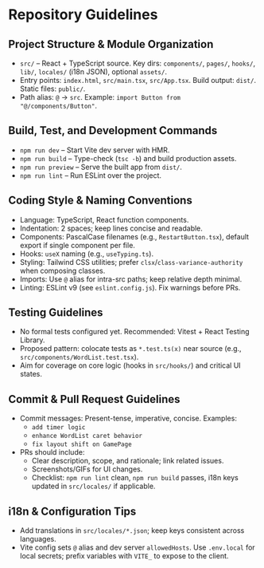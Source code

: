 # Repository Guidelines

## Project Structure & Module Organization
- `src/` – React + TypeScript source. Key dirs: `components/`, `pages/`, `hooks/`, `lib/`, `locales/` (i18n JSON), optional `assets/`.
- Entry points: `index.html`, `src/main.tsx`, `src/App.tsx`. Build output: `dist/`. Static files: `public/`.
- Path alias: `@` → `src`. Example: `import Button from "@/components/Button"`.

## Build, Test, and Development Commands
- `npm run dev` – Start Vite dev server with HMR.
- `npm run build` – Type-check (`tsc -b`) and build production assets.
- `npm run preview` – Serve the built app from `dist/`.
- `npm run lint` – Run ESLint over the project.

## Coding Style & Naming Conventions
- Language: TypeScript, React function components.
- Indentation: 2 spaces; keep lines concise and readable.
- Components: PascalCase filenames (e.g., `RestartButton.tsx`), default export if single component per file.
- Hooks: `useX` naming (e.g., `useTyping.ts`).
- Styling: Tailwind CSS utilities; prefer `clsx`/`class-variance-authority` when composing classes.
- Imports: Use `@` alias for intra-src paths; keep relative depth minimal.
- Linting: ESLint v9 (see `eslint.config.js`). Fix warnings before PRs.

## Testing Guidelines
- No formal tests configured yet. Recommended: Vitest + React Testing Library.
- Proposed pattern: colocate tests as `*.test.ts(x)` near source (e.g., `src/components/WordList.test.tsx`).
- Aim for coverage on core logic (hooks in `src/hooks/`) and critical UI states.

## Commit & Pull Request Guidelines
- Commit messages: Present-tense, imperative, concise. Examples:
  - `add timer logic`
  - `enhance WordList caret behavior`
  - `fix layout shift on GamePage`
- PRs should include:
  - Clear description, scope, and rationale; link related issues.
  - Screenshots/GIFs for UI changes.
  - Checklist: `npm run lint` clean, `npm run build` passes, i18n keys updated in `src/locales/` if applicable.

## i18n & Configuration Tips
- Add translations in `src/locales/*.json`; keep keys consistent across languages.
- Vite config sets `@` alias and dev server `allowedHosts`. Use `.env.local` for local secrets; prefix variables with `VITE_` to expose to the client.
